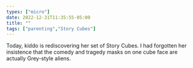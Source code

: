 ```yaml
---
types: ["micro"]
date: 2022-12-31T11:35:55-05:00
title: ""
tags: ["parenting","Story Cubes"]
---
```

Today, kiddo is rediscovering her set of Story Cubes. I had forgotten her insistence that the comedy and tragedy masks on one cube face are actually Grey-style aliens.
